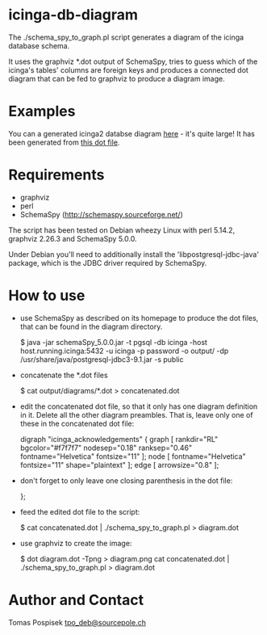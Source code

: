 icinga-db-diagram
=================

The ./schema\_spy\_to\_graph.pl script generates a diagram
of the icinga database schema.

It uses the graphviz \*.dot output of SchemaSpy, tries to
guess which of the icinga's tables' columns are foreign keys
and produces a connected dot diagram that can be fed to
graphviz to produce a diagram image.

Examples
========
You can a generated icinga2 databse diagram
<a href="https://github.com/tpo/icinga-db-diagram/raw/master/README">
here</a> - it's quite large! It has been generated from
<a href="https://github.com/tpo/icinga-db-diagram/raw/master/concatenated.dot">
this dot file</a>.

Requirements
============
* graphviz
* perl
* SchemaSpy (http://schemaspy.sourceforge.net/)

The script has been tested on Debian wheezy Linux with
perl 5.14.2, graphviz 2.26.3 and SchemaSpy 5.0.0.

Under Debian you'll need to additionally install the 'libpostgresql-jdbc-java'
package, which is the JDBC driver required by SchemaSpy.

How to use
==========
* use SchemaSpy as described on its homepage to produce
  the dot files, that can be found in the diagram directory.

    $ java -jar schemaSpy_5.0.0.jar -t pgsql -db icinga -host host.running.icinga:5432 -u icinga -p password -o output/ -dp /usr/share/java/postgresql-jdbc3-9.1.jar -s public

* concatenate the \*.dot files

    $ cat output/diagrams/*.dot > concatenated.dot

* edit the concatenated dot file, so that it only has one
  diagram definition in it. Delete all the other diagram
  preambles. That is, leave only one of these in the concatenated
  dot file:

    digraph "icinga_acknowledgements" {
      graph [
        rankdir="RL"
        bgcolor="#f7f7f7"
        nodesep="0.18"
        ranksep="0.46"
        fontname="Helvetica"
        fontsize="11"
      ];
      node [
        fontname="Helvetica"
        fontsize="11"
        shape="plaintext"
      ];
      edge [
        arrowsize="0.8"
      ];

* don't forget to only leave one closing parenthesis in the dot file:

    };

* feed the edited dot file to the script:

    $ cat concatenated.dot | ./schema_spy_to_graph.pl > diagram.dot

* use graphviz to create the image:

    $ dot diagram.dot -Tpng > diagram.png
    cat concatenated.dot | ./schema_spy_to_graph.pl > diagram.dot

Author and Contact
==================
Tomas Pospisek <tpo_deb@sourcepole.ch>
